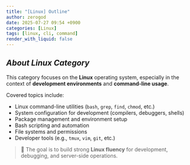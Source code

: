 ```yaml
---
title: "[Linux] Outline"
author: zerogod
date: 2025-07-27 09:54 +0900
categories: [Linux]
tags: [linux, cli, command]
render_with_liquid: false
---
```

## ***About Linux Category***
This category focuses on the **Linux** operating system, especially in the context of **development environments** and **command-line usage**.

Covered topics include:
- Linux command-line utilities (`bash`, `grep`, `find`, `chmod`, etc.)
- System configuration for development (compilers, debuggers, shells)
- Package management and environment setup
- Bash scripting and automation
- File systems and permissions
- Developer tools (e.g., `tmux`, `vim`, `git`, etc.)

> 🐧 The goal is to build strong **Linux fluency** for development, debugging, and server-side operations.
